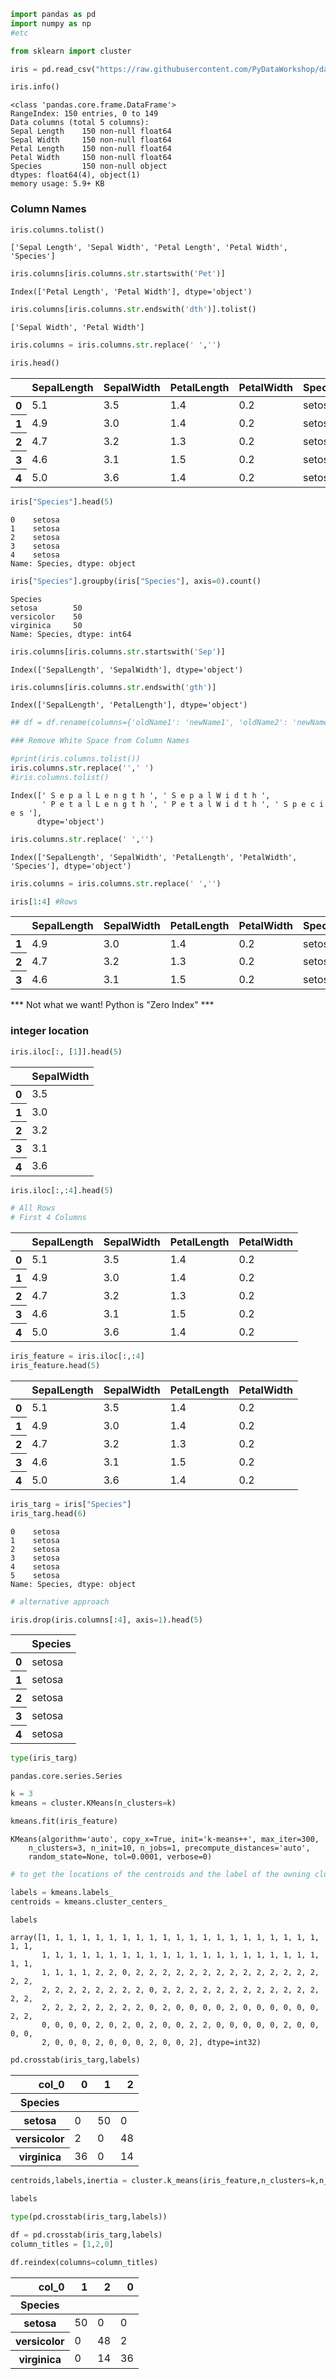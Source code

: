 

```python
import pandas as pd
import numpy as np
#etc

from sklearn import cluster

```


```python
iris = pd.read_csv("https://raw.githubusercontent.com/PyDataWorkshop/datasets/master/iris-skl.csv")
```


```python
iris.info()

```

    <class 'pandas.core.frame.DataFrame'>
    RangeIndex: 150 entries, 0 to 149
    Data columns (total 5 columns):
    Sepal Length    150 non-null float64
    Sepal Width     150 non-null float64
    Petal Length    150 non-null float64
    Petal Width     150 non-null float64
    Species         150 non-null object
    dtypes: float64(4), object(1)
    memory usage: 5.9+ KB


### Column Names


```python
iris.columns.tolist()
```




    ['Sepal Length', 'Sepal Width', 'Petal Length', 'Petal Width', 'Species']




```python
iris.columns[iris.columns.str.startswith('Pet')]
```




    Index(['Petal Length', 'Petal Width'], dtype='object')




```python
iris.columns[iris.columns.str.endswith('dth')].tolist()
```




    ['Sepal Width', 'Petal Width']




```python
iris.columns = iris.columns.str.replace(' ','')
```


```python
iris.head()
```




<div>
<style>
    .dataframe thead tr:only-child th {
        text-align: right;
    }

    .dataframe thead th {
        text-align: left;
    }

    .dataframe tbody tr th {
        vertical-align: top;
    }
</style>
<table class="dataframe">
  <thead>
    <tr style="text-align: right;">
      <th></th>
      <th>SepalLength</th>
      <th>SepalWidth</th>
      <th>PetalLength</th>
      <th>PetalWidth</th>
      <th>Species</th>
    </tr>
  </thead>
  <tbody>
    <tr>
      <th>0</th>
      <td>5.1</td>
      <td>3.5</td>
      <td>1.4</td>
      <td>0.2</td>
      <td>setosa</td>
    </tr>
    <tr>
      <th>1</th>
      <td>4.9</td>
      <td>3.0</td>
      <td>1.4</td>
      <td>0.2</td>
      <td>setosa</td>
    </tr>
    <tr>
      <th>2</th>
      <td>4.7</td>
      <td>3.2</td>
      <td>1.3</td>
      <td>0.2</td>
      <td>setosa</td>
    </tr>
    <tr>
      <th>3</th>
      <td>4.6</td>
      <td>3.1</td>
      <td>1.5</td>
      <td>0.2</td>
      <td>setosa</td>
    </tr>
    <tr>
      <th>4</th>
      <td>5.0</td>
      <td>3.6</td>
      <td>1.4</td>
      <td>0.2</td>
      <td>setosa</td>
    </tr>
  </tbody>
</table>
</div>




```python
iris["Species"].head(5)
```




    0    setosa
    1    setosa
    2    setosa
    3    setosa
    4    setosa
    Name: Species, dtype: object




```python
iris["Species"].groupby(iris["Species"], axis=0).count()
```




    Species
    setosa        50
    versicolor    50
    virginica     50
    Name: Species, dtype: int64




```python
iris.columns[iris.columns.str.startswith('Sep')]
```




    Index(['SepalLength', 'SepalWidth'], dtype='object')




```python
iris.columns[iris.columns.str.endswith('gth')]
```




    Index(['SepalLength', 'PetalLength'], dtype='object')




```python
## df = df.rename(columns={'oldName1': 'newName1', 'oldName2': 'newName2'})
```


```python
### Remove White Space from Column Names
```


```python
#print(iris.columns.tolist())
iris.columns.str.replace('',' ') 
#iris.columns.tolist()

```




    Index([' S e p a l L e n g t h ', ' S e p a l W i d t h ',
           ' P e t a l L e n g t h ', ' P e t a l W i d t h ', ' S p e c i e s '],
          dtype='object')




```python
iris.columns.str.replace(' ','') 

```




    Index(['SepalLength', 'SepalWidth', 'PetalLength', 'PetalWidth', 'Species'], dtype='object')




```python
iris.columns = iris.columns.str.replace(' ','')
```


```python
iris[1:4] #Rows
```




<div>
<style>
    .dataframe thead tr:only-child th {
        text-align: right;
    }

    .dataframe thead th {
        text-align: left;
    }

    .dataframe tbody tr th {
        vertical-align: top;
    }
</style>
<table class="dataframe">
  <thead>
    <tr style="text-align: right;">
      <th></th>
      <th>SepalLength</th>
      <th>SepalWidth</th>
      <th>PetalLength</th>
      <th>PetalWidth</th>
      <th>Species</th>
    </tr>
  </thead>
  <tbody>
    <tr>
      <th>1</th>
      <td>4.9</td>
      <td>3.0</td>
      <td>1.4</td>
      <td>0.2</td>
      <td>setosa</td>
    </tr>
    <tr>
      <th>2</th>
      <td>4.7</td>
      <td>3.2</td>
      <td>1.3</td>
      <td>0.2</td>
      <td>setosa</td>
    </tr>
    <tr>
      <th>3</th>
      <td>4.6</td>
      <td>3.1</td>
      <td>1.5</td>
      <td>0.2</td>
      <td>setosa</td>
    </tr>
  </tbody>
</table>
</div>



*** Not what we want! Python is "Zero Index" ***

### integer location


```python
iris.iloc[:, [1]].head(5)
```




<div>
<style>
    .dataframe thead tr:only-child th {
        text-align: right;
    }

    .dataframe thead th {
        text-align: left;
    }

    .dataframe tbody tr th {
        vertical-align: top;
    }
</style>
<table class="dataframe">
  <thead>
    <tr style="text-align: right;">
      <th></th>
      <th>SepalWidth</th>
    </tr>
  </thead>
  <tbody>
    <tr>
      <th>0</th>
      <td>3.5</td>
    </tr>
    <tr>
      <th>1</th>
      <td>3.0</td>
    </tr>
    <tr>
      <th>2</th>
      <td>3.2</td>
    </tr>
    <tr>
      <th>3</th>
      <td>3.1</td>
    </tr>
    <tr>
      <th>4</th>
      <td>3.6</td>
    </tr>
  </tbody>
</table>
</div>




```python
iris.iloc[:,:4].head(5)

# All Rows
# First 4 Columns
```




<div>
<style>
    .dataframe thead tr:only-child th {
        text-align: right;
    }

    .dataframe thead th {
        text-align: left;
    }

    .dataframe tbody tr th {
        vertical-align: top;
    }
</style>
<table class="dataframe">
  <thead>
    <tr style="text-align: right;">
      <th></th>
      <th>SepalLength</th>
      <th>SepalWidth</th>
      <th>PetalLength</th>
      <th>PetalWidth</th>
    </tr>
  </thead>
  <tbody>
    <tr>
      <th>0</th>
      <td>5.1</td>
      <td>3.5</td>
      <td>1.4</td>
      <td>0.2</td>
    </tr>
    <tr>
      <th>1</th>
      <td>4.9</td>
      <td>3.0</td>
      <td>1.4</td>
      <td>0.2</td>
    </tr>
    <tr>
      <th>2</th>
      <td>4.7</td>
      <td>3.2</td>
      <td>1.3</td>
      <td>0.2</td>
    </tr>
    <tr>
      <th>3</th>
      <td>4.6</td>
      <td>3.1</td>
      <td>1.5</td>
      <td>0.2</td>
    </tr>
    <tr>
      <th>4</th>
      <td>5.0</td>
      <td>3.6</td>
      <td>1.4</td>
      <td>0.2</td>
    </tr>
  </tbody>
</table>
</div>




```python
iris_feature = iris.iloc[:,:4]
iris_feature.head(5)
```




<div>
<style>
    .dataframe thead tr:only-child th {
        text-align: right;
    }

    .dataframe thead th {
        text-align: left;
    }

    .dataframe tbody tr th {
        vertical-align: top;
    }
</style>
<table class="dataframe">
  <thead>
    <tr style="text-align: right;">
      <th></th>
      <th>SepalLength</th>
      <th>SepalWidth</th>
      <th>PetalLength</th>
      <th>PetalWidth</th>
    </tr>
  </thead>
  <tbody>
    <tr>
      <th>0</th>
      <td>5.1</td>
      <td>3.5</td>
      <td>1.4</td>
      <td>0.2</td>
    </tr>
    <tr>
      <th>1</th>
      <td>4.9</td>
      <td>3.0</td>
      <td>1.4</td>
      <td>0.2</td>
    </tr>
    <tr>
      <th>2</th>
      <td>4.7</td>
      <td>3.2</td>
      <td>1.3</td>
      <td>0.2</td>
    </tr>
    <tr>
      <th>3</th>
      <td>4.6</td>
      <td>3.1</td>
      <td>1.5</td>
      <td>0.2</td>
    </tr>
    <tr>
      <th>4</th>
      <td>5.0</td>
      <td>3.6</td>
      <td>1.4</td>
      <td>0.2</td>
    </tr>
  </tbody>
</table>
</div>




```python
iris_targ = iris["Species"]
iris_targ.head(6)
```




    0    setosa
    1    setosa
    2    setosa
    3    setosa
    4    setosa
    5    setosa
    Name: Species, dtype: object




```python
# alternative approach
```


```python
iris.drop(iris.columns[:4], axis=1).head(5)
```




<div>
<style>
    .dataframe thead tr:only-child th {
        text-align: right;
    }

    .dataframe thead th {
        text-align: left;
    }

    .dataframe tbody tr th {
        vertical-align: top;
    }
</style>
<table class="dataframe">
  <thead>
    <tr style="text-align: right;">
      <th></th>
      <th>Species</th>
    </tr>
  </thead>
  <tbody>
    <tr>
      <th>0</th>
      <td>setosa</td>
    </tr>
    <tr>
      <th>1</th>
      <td>setosa</td>
    </tr>
    <tr>
      <th>2</th>
      <td>setosa</td>
    </tr>
    <tr>
      <th>3</th>
      <td>setosa</td>
    </tr>
    <tr>
      <th>4</th>
      <td>setosa</td>
    </tr>
  </tbody>
</table>
</div>




```python
type(iris_targ)
```




    pandas.core.series.Series




```python
k = 3
kmeans = cluster.KMeans(n_clusters=k)

```


```python
kmeans.fit(iris_feature)
```




    KMeans(algorithm='auto', copy_x=True, init='k-means++', max_iter=300,
        n_clusters=3, n_init=10, n_jobs=1, precompute_distances='auto',
        random_state=None, tol=0.0001, verbose=0)




```python
# to get the locations of the centroids and the label of the owning cluster for each observation in the data set:

labels = kmeans.labels_
centroids = kmeans.cluster_centers_
```


```python
labels
```




    array([1, 1, 1, 1, 1, 1, 1, 1, 1, 1, 1, 1, 1, 1, 1, 1, 1, 1, 1, 1, 1, 1, 1,
           1, 1, 1, 1, 1, 1, 1, 1, 1, 1, 1, 1, 1, 1, 1, 1, 1, 1, 1, 1, 1, 1, 1,
           1, 1, 1, 1, 2, 2, 0, 2, 2, 2, 2, 2, 2, 2, 2, 2, 2, 2, 2, 2, 2, 2, 2,
           2, 2, 2, 2, 2, 2, 2, 2, 0, 2, 2, 2, 2, 2, 2, 2, 2, 2, 2, 2, 2, 2, 2,
           2, 2, 2, 2, 2, 2, 2, 2, 0, 2, 0, 0, 0, 0, 2, 0, 0, 0, 0, 0, 0, 2, 2,
           0, 0, 0, 0, 2, 0, 2, 0, 2, 0, 0, 2, 2, 0, 0, 0, 0, 0, 2, 0, 0, 0, 0,
           2, 0, 0, 0, 2, 0, 0, 0, 2, 0, 0, 2], dtype=int32)




```python
pd.crosstab(iris_targ,labels)
```




<div>
<style>
    .dataframe thead tr:only-child th {
        text-align: right;
    }

    .dataframe thead th {
        text-align: left;
    }

    .dataframe tbody tr th {
        vertical-align: top;
    }
</style>
<table class="dataframe">
  <thead>
    <tr style="text-align: right;">
      <th>col_0</th>
      <th>0</th>
      <th>1</th>
      <th>2</th>
    </tr>
    <tr>
      <th>Species</th>
      <th></th>
      <th></th>
      <th></th>
    </tr>
  </thead>
  <tbody>
    <tr>
      <th>setosa</th>
      <td>0</td>
      <td>50</td>
      <td>0</td>
    </tr>
    <tr>
      <th>versicolor</th>
      <td>2</td>
      <td>0</td>
      <td>48</td>
    </tr>
    <tr>
      <th>virginica</th>
      <td>36</td>
      <td>0</td>
      <td>14</td>
    </tr>
  </tbody>
</table>
</div>




```python
centroids,labels,inertia = cluster.k_means(iris_feature,n_clusters=k,n_init=25,algorithm = "elkan")
```


```python
labels
```


```python
type(pd.crosstab(iris_targ,labels))
```


```python
df = pd.crosstab(iris_targ,labels)
column_titles = [1,2,0]

df.reindex(columns=column_titles)
```




<div>
<style>
    .dataframe thead tr:only-child th {
        text-align: right;
    }

    .dataframe thead th {
        text-align: left;
    }

    .dataframe tbody tr th {
        vertical-align: top;
    }
</style>
<table class="dataframe">
  <thead>
    <tr style="text-align: right;">
      <th>col_0</th>
      <th>1</th>
      <th>2</th>
      <th>0</th>
    </tr>
    <tr>
      <th>Species</th>
      <th></th>
      <th></th>
      <th></th>
    </tr>
  </thead>
  <tbody>
    <tr>
      <th>setosa</th>
      <td>50</td>
      <td>0</td>
      <td>0</td>
    </tr>
    <tr>
      <th>versicolor</th>
      <td>0</td>
      <td>48</td>
      <td>2</td>
    </tr>
    <tr>
      <th>virginica</th>
      <td>0</td>
      <td>14</td>
      <td>36</td>
    </tr>
  </tbody>
</table>
</div>


